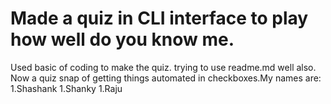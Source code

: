 # Made a quiz in CLI interface to play how well do you know me.
Used basic of coding to make the quiz. trying to use readme.md well also.
Now a quiz snap of getting things automated in checkboxes.My names are:
1.Shashank
1.Shanky
1.Raju
